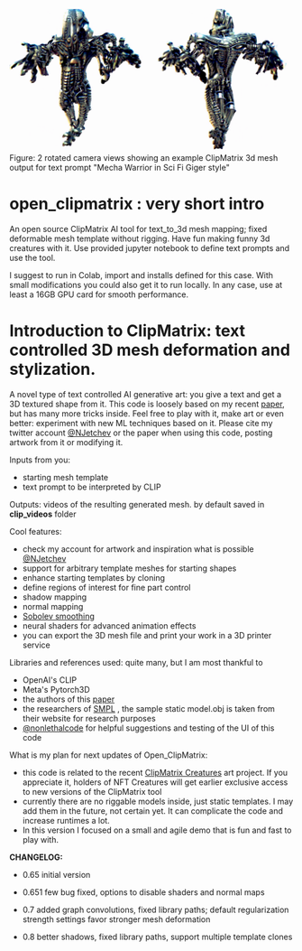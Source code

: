 ![example of ClipMatrix 3d mesh output](mecha_warrior.png)
Figure: 2 rotated camera views showing an example ClipMatrix 3d mesh output for text prompt "Mecha Warrior in Sci Fi Giger style"

# open_clipmatrix : very short intro
An open source ClipMatrix AI tool for text_to_3d mesh mapping; fixed deformable mesh template without rigging.
Have fun making funny 3d creatures with it.
Use provided jupyter notebook to define text prompts and use the tool.

I suggest to run in Colab, import and installs defined for this case. With small modifications you could also get it to run locally.
In any case, use at least a 16GB GPU card for smooth performance.

# Introduction to ClipMatrix: text controlled 3D mesh deformation and stylization.

A novel type of text controlled AI generative art: you give a text and get a 3D textured shape from it. 
This code is loosely based on my recent [paper](https://arxiv.org/abs/2109.12922), but has many more tricks inside. Feel free to play with it, make art or even better: experiment with new ML techniques based on it.
Please cite my twitter account [@NJetchev](https://twitter.com/NJetchev) or the paper when using this code, posting artwork from it or modifying it.

Inputs from you:
- starting mesh template
- text prompt to be interpreted by CLIP

Outputs: videos of the resulting generated mesh. by default saved in **clip_videos** folder

Cool features:
- check my account for artwork and inspiration what is possible [@NJetchev](https://twitter.com/NJetchev) 
- support for arbitrary template meshes for starting shapes
- enhance starting templates by cloning
- define regions of interest for fine part control
- shadow mapping
- normal mapping
- [Sobolev smoothing](https://github.com/rgl-epfl/large-steps-pytorch) 
- neural shaders for advanced animation effects
- you can export the 3D mesh file and print your work in a 3D printer service

Libraries and references used: quite many, but I am most thankful to 
- OpenAI's CLIP 
- Meta's Pytorch3D
- the authors of this [paper](https://rgl.epfl.ch/publications/Nicolet2021Large)
- the researchers of [SMPL](https://smpl.is.tue.mpg.de/) , the sample static model.obj is taken from their website for research purposes
- [@nonlethalcode](https://twitter.com/nonlethalcode) for helpful suggestions and testing of the UI of this code


What is my plan for next updates of Open_ClipMatrix:
- this code is related to the recent [ClipMatrix Creatures](https://clipmatrix.wordpress.com/) art project. If you appreciate it, holders of NFT Creatures will get earlier exclusive access to new versions of the ClipMatrix tool
-  currently there are no riggable models inside, just static templates. I may add them in the future, not certain yet. It can complicate the code and increase runtimes a lot. 
- In this version I focused on a small and agile demo that is fun and fast to play with.

**CHANGELOG:**
- 0.65 initial version

- 0.651 few bug fixed, options to disable shaders and normal maps

- 0.7 added graph convolutions, fixed library paths; default regularization strength settings favor stronger mesh deformation

- 0.8 better shadows, fixed library paths, support multiple template clones
